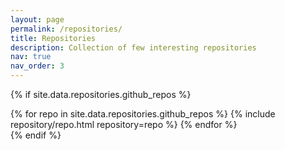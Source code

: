```yaml
---
layout: page
permalink: /repositories/
title: Repositories
description: Collection of few interesting repositories 
nav: true
nav_order: 3 
---
```

{% if site.data.repositories.github_repos %}
<div class="repositories d-flex flex-wrap flex-md-row flex-column justify-content-between align-items-center">
  {% for repo in site.data.repositories.github_repos %}
    {% include repository/repo.html repository=repo %}
  {% endfor %}
</div>
{% endif %}
